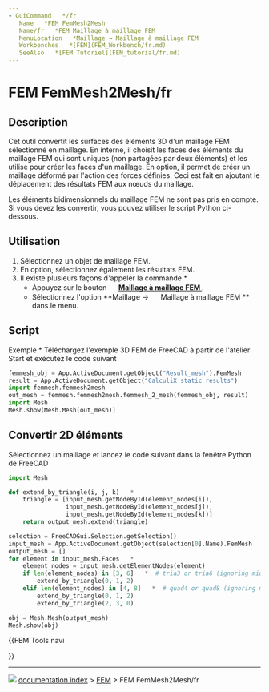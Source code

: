 ```yaml
---
- GuiCommand   */fr
   Name   *FEM FemMesh2Mesh
   Name/fr   *FEM Maillage à maillage FEM
   MenuLocation   *Maillage → Maillage à maillage FEM
   Workbenches   *[FEM](FEM_Workbench/fr.md)
   SeeAlso   *[FEM Tutoriel](FEM_tutorial/fr.md)
---
```


# FEM FemMesh2Mesh/fr

## Description

Cet outil convertit les surfaces des éléments 3D d\'un maillage FEM sélectionné en maillage. En interne, il choisit les faces des éléments du maillage FEM qui sont uniques (non partagées par deux éléments) et les utilise pour créer les faces d\'un maillage. En option, il permet de créer un maillage déformé par l\'action des forces définies. Ceci est fait en ajoutant le déplacement des résultats FEM aux nœuds du maillage.

Les éléments bidimensionnels du maillage FEM ne sont pas pris en compte. Si vous devez les convertir, vous pouvez utiliser le script Python ci-dessous.

## Utilisation

1.  Sélectionnez un objet de maillage FEM.
2.  En option, sélectionnez également les résultats FEM.
3.  Il existe plusieurs façons d\'appeler la commande   *
    -   Appuyez sur le bouton **<img src="images/FEM_FemMesh2Mesh.svg" width=16px> [Maillage à maillage FEM ](FEM_FemMesh2Mesh/fr.md)**.
    -   Sélectionnez l\'option **Maillage → <img src="images/FEM_FemMesh2Mesh.svg" width=16px> Maillage à maillage FEM ** dans le menu.

## Script

Exemple   * Téléchargez l\'exemple 3D FEM de FreeCAD à partir de l\'atelier Start et exécutez le code suivant


```python
femmesh_obj = App.ActiveDocument.getObject("Result_mesh").FemMesh
result = App.ActiveDocument.getObject("CalculiX_static_results")
import femmesh.femmesh2mesh
out_mesh = femmesh.femmesh2mesh.femmesh_2_mesh(femmesh_obj, result)
import Mesh
Mesh.show(Mesh.Mesh(out_mesh))
```

## Convertir 2D éléments 

Sélectionnez un maillage et lancez le code suivant dans la fenêtre Python de FreeCAD


```python
import Mesh

def extend_by_triangle(i, j, k)   *
    triangle = [input_mesh.getNodeById(element_nodes[i]),
                input_mesh.getNodeById(element_nodes[j]),
                input_mesh.getNodeById(element_nodes[k])]
    return output_mesh.extend(triangle) 

selection = FreeCADGui.Selection.getSelection()
input_mesh = App.ActiveDocument.getObject(selection[0].Name).FemMesh
output_mesh = []
for element in input_mesh.Faces   *
    element_nodes = input_mesh.getElementNodes(element)
    if len(element_nodes) in [3, 6]   *  # tria3 or tria6 (ignoring mid-nodes)
        extend_by_triangle(0, 1, 2)
    elif len(element_nodes) in [4, 8]   *  # quad4 or quad8 (ignoring mid-nodes)
        extend_by_triangle(0, 1, 2)
        extend_by_triangle(2, 3, 0)

obj = Mesh.Mesh(output_mesh)
Mesh.show(obj)
```





{{FEM Tools navi

}}



---
![](images/Right_arrow.png) [documentation index](../README.md) > [FEM](Category_FEM.md) > FEM FemMesh2Mesh/fr
